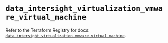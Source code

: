 # `data_intersight_virtualization_vmware_virtual_machine`

Refer to the Terraform Registry for docs: [`data_intersight_virtualization_vmware_virtual_machine`](https://registry.terraform.io/providers/ciscodevnet/intersight/1.0.71/docs/data-sources/virtualization_vmware_virtual_machine).
